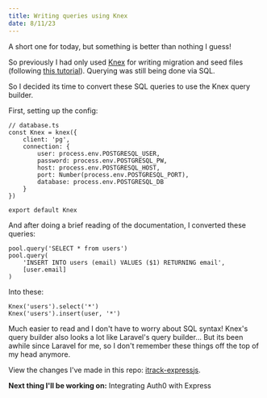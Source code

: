 ```yaml
---
title: Writing queries using Knex
date: 8/11/23
---
```


A short one for today, but something is better than nothing I guess!

So previously I had only used [Knex](https://knexjs.org/) for writing migration and seed files (following [this tutorial](https://medium.com/@yasirahboyce/node-express-knex-postgresql-22e10daf0817)). Querying was still being done via SQL.

So I decided its time to convert these SQL queries to use the Knex query builder.

First, setting up the config:

```
// database.ts
const Knex = knex({
    client: 'pg',
    connection: {
        user: process.env.POSTGRESQL_USER,
        password: process.env.POSTGRESQL_PW,
        host: process.env.POSTGRESQL_HOST,
        port: Number(process.env.POSTGRESQL_PORT),
        database: process.env.POSTGRESQL_DB
    }
})

export default Knex
```

And after doing a brief reading of the documentation, I converted these queries:

```
pool.query('SELECT * from users')
pool.query(
    'INSERT INTO users (email) VALUES ($1) RETURNING email',
    [user.email]
)
```

Into these:

```
Knex('users').select('*')
Knex('users').insert(user, '*')
```

Much easier to read and I don't have to worry about SQL syntax! Knex's query builder also looks a lot like Laravel's query builder... But its been awhile since Laravel for me, so I don't remember these things off the top of my head anymore.

View the changes I've made in this repo: [itrack-expressjs](https://github.com/fattynomnom/itrack-expressjs).

**Next thing I'll be working on:**
Integrating Auth0 with Express
